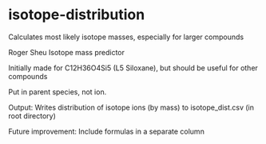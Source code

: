 # isotope-distribution
Calculates most likely isotope masses, especially for larger compounds


Roger Sheu
Isotope mass predictor

Initially made for C12H36O4Si5 (L5 Siloxane), but should be useful for other compounds

Put in parent species, not ion.

Output: Writes distribution of isotope ions (by mass) to isotope_dist.csv (in root directory)

Future improvement: Include formulas in a separate column
